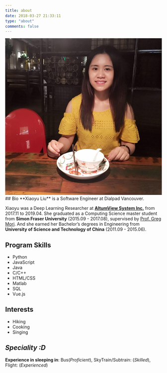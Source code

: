 ```yaml
---
title: about
date: 2018-03-27 21:33:11
type: "about"
comments: false
---
```

<link rel="stylesheet" type="text/css" href="image.css">
<div>
    <img style="margin-left: auto;" src="../uploads/xiaoyu.jpg">
</div>
## Bio
**Xiaoyu Liu** is a Software Engineer at Dialpad Vancouver.

Xiaoyu was a Deep Learning Researcher at [**AltumView System Inc.**][1] from 2017.11 to 2019.04. She graduated as a Computing Science master student from **Simon Fraser University** (2015.09 - 2017.08), supervised by [Prof. Greg Mori](https://www.cs.sfu.ca/~mori/). And she earned her Bachelor’s degrees in Engineering from **University of Science and Technology of China** (2011.09 - 2015.06). 

## Program Skills
- Python
- JavaScript
- Java
- C/C++
- HTML/CSS
- Matlab
- SQL
- Vue.js

## Interests
- Hiking
- Cooking
- Singing

## *Speciality :D*

**Experience in sleeping in**: Bus(*Proficient*), SkyTrain/Subtrain: (*Skilled*), Flight: (*Experienced*)

[1]: http://www.altumview.com/